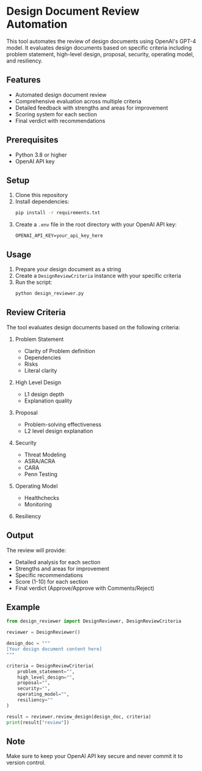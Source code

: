 # Design Document Review Automation

This tool automates the review of design documents using OpenAI's GPT-4 model. It evaluates design documents based on specific criteria including problem statement, high-level design, proposal, security, operating model, and resiliency.

## Features

- Automated design document review
- Comprehensive evaluation across multiple criteria
- Detailed feedback with strengths and areas for improvement
- Scoring system for each section
- Final verdict with recommendations

## Prerequisites

- Python 3.8 or higher
- OpenAI API key

## Setup

1. Clone this repository
2. Install dependencies:
   ```bash
   pip install -r requirements.txt
   ```
3. Create a `.env` file in the root directory with your OpenAI API key:
   ```
   OPENAI_API_KEY=your_api_key_here
   ```

## Usage

1. Prepare your design document as a string
2. Create a `DesignReviewCriteria` instance with your specific criteria
3. Run the script:
   ```bash
   python design_reviewer.py
   ```

## Review Criteria

The tool evaluates design documents based on the following criteria:

1. Problem Statement
   - Clarity of Problem definition
   - Dependencies
   - Risks
   - Literal clarity

2. High Level Design
   - L1 design depth
   - Explanation quality

3. Proposal
   - Problem-solving effectiveness
   - L2 level design explanation

4. Security
   - Threat Modeling
   - ASRA/ACRA
   - CARA
   - Penn Testing

5. Operating Model
   - Healthchecks
   - Monitoring

6. Resiliency

## Output

The review will provide:
- Detailed analysis for each section
- Strengths and areas for improvement
- Specific recommendations
- Score (1-10) for each section
- Final verdict (Approve/Approve with Comments/Reject)

## Example

```python
from design_reviewer import DesignReviewer, DesignReviewCriteria

reviewer = DesignReviewer()

design_doc = """
[Your design document content here]
"""

criteria = DesignReviewCriteria(
    problem_statement="",
    high_level_design="",
    proposal="",
    security="",
    operating_model="",
    resiliency=""
)

result = reviewer.review_design(design_doc, criteria)
print(result["review"])
```

## Note

Make sure to keep your OpenAI API key secure and never commit it to version control. 